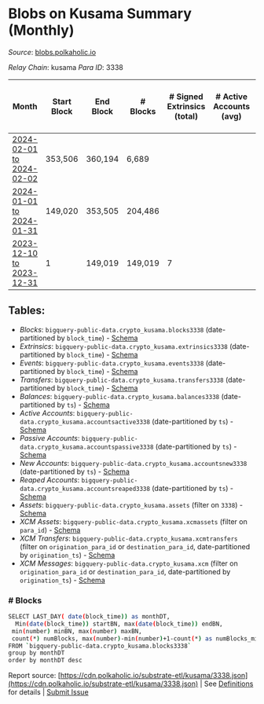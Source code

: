 # Blobs on Kusama Summary (Monthly)

_Source_: [blobs.polkaholic.io](https://blobs.polkaholic.io)

*Relay Chain*: kusama
*Para ID*: 3338



| Month | Start Block | End Block | # Blocks | # Signed Extrinsics (total) | # Active Accounts (avg) | # Addresses with Balances (max) | Issues |
| ----- | ----------- | --------- | -------- | --------------------------- | ----------------------- | ------------------------------- | ------ |
| [2024-02-01 to 2024-02-02](/kusama/3338-blobs/2024-02-29.md) | 353,506 | 360,194 | 6,689 |  |  | 1 | -   |   
| [2024-01-01 to 2024-01-31](/kusama/3338-blobs/2024-01-31.md) | 149,020 | 353,505 | 204,486 |  |  | 1 | -   |   
| [2023-12-10 to 2023-12-31](/kusama/3338-blobs/2023-12-31.md) | 1 | 149,019 | 149,019 | 7 |  | 1 | -   |   

## Tables:

* _Blocks_: `bigquery-public-data.crypto_kusama.blocks3338` (date-partitioned by `block_time`) - [Schema](/schema/balances.json)
* _Extrinsics_: `bigquery-public-data.crypto_kusama.extrinsics3338` (date-partitioned by `block_time`) - [Schema](/schema/extrinsics.json)
* _Events_: `bigquery-public-data.crypto_kusama.events3338` (date-partitioned by `block_time`) - [Schema](/schema/events.json)
* _Transfers_: `bigquery-public-data.crypto_kusama.transfers3338` (date-partitioned by `block_time`) - [Schema](/schema/transfers.json)
* _Balances_: `bigquery-public-data.crypto_kusama.balances3338` (date-partitioned by `ts`) - [Schema](/schema/balances.json)
* _Active Accounts_: `bigquery-public-data.crypto_kusama.accountsactive3338` (date-partitioned by `ts`) - [Schema](/schema/accountsactive.json)
* _Passive Accounts_: `bigquery-public-data.crypto_kusama.accountspassive3338` (date-partitioned by `ts`) - [Schema](/schema/accountspassive.json)
* _New Accounts_: `bigquery-public-data.crypto_kusama.accountsnew3338` (date-partitioned by `ts`) - [Schema](/schema/accountsnew.json)
* _Reaped Accounts_: `bigquery-public-data.crypto_kusama.accountsreaped3338` (date-partitioned by `ts`) - [Schema](/schema/accountsreaped.json)
* _Assets_: `bigquery-public-data.crypto_kusama.assets` (filter on `3338`) - [Schema](/schema/assets.json)
* _XCM Assets_: `bigquery-public-data.crypto_kusama.xcmassets` (filter on `para_id`) - [Schema](/schema/xcmassets.json)
* _XCM Transfers_: `bigquery-public-data.crypto_kusama.xcmtransfers` (filter on `origination_para_id` or `destination_para_id`, date-partitioned by `origination_ts`) - [Schema](/schema/xcmtransfers.json)
* _XCM Messages_: `bigquery-public-data.crypto_kusama.xcm` (filter on `origination_para_id` or `destination_para_id`, date-partitioned by `origination_ts`) - [Schema](/schema/xcm.json)

### # Blocks
```bash
SELECT LAST_DAY( date(block_time)) as monthDT,
  Min(date(block_time)) startBN, max(date(block_time)) endBN, 
 min(number) minBN, max(number) maxBN, 
 count(*) numBlocks, max(number)-min(number)+1-count(*) as numBlocks_missing 
FROM `bigquery-public-data.crypto_kusama.blocks3338` 
group by monthDT 
order by monthDT desc
```


Report source: [https://cdn.polkaholic.io/substrate-etl/kusama/3338.json](https://cdn.polkaholic.io/substrate-etl/kusama/3338.json) | See [Definitions](/DEFINITIONS.md) for details | [Submit Issue](https://github.com/colorfulnotion/substrate-etl/issues)
